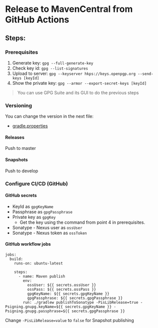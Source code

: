 # Release to MavenCentral from GitHub Actions

## Steps:

### Prerequisites

  1. Generate key: `gpg --full-generate-key`
  2. Check key id: `gpg --list-signatures`
  3. Upload to server: `gpg --keyserver hkps://keys.openpgp.org --send-keys [keyId]`
  4. Show the private key: `gpg --armor --export-secret-keys [keyId]`

> You can use GPG Suite and its GUI to do the previous steps

### Versioning

You can change the version in the next file:

- [gradle.properties](/gradle.properties)

#### Releases

Push to master

#### Snapshots

Push to develop

### Configure CI/CD (GitHub)

#### GitHub secrets

  - KeyId as `gpgKeyName`
  - Passphrase as `gpgPassphrase`
  - Private key as `gpgKey`
    - Get the key using the command from point 4 in prerequisites.
  - Sonatype - Nexus user as `ossUser`
  - Sonatype - Nexus token as `ossToken`

#### GitHub workflow jobs

```
jobs:
  build:
    runs-on: ubuntu-latest

    steps:
      - name: Maven publish
        env:
          ossUser: ${{ secrets.ossUser }}
          ossPass: ${{ secrets.ossPass }}
          gpgKeyName: ${{ secrets.gpgKeyName }}
          gpgPassphrase: ${{ secrets.gpgPassphrase }}
        run: ./gradlew publishToSonatype -PisLibRelease=true -Psigning.gnupg.keyName=${{ secrets.gpgKeyName }} -Psigning.gnupg.passphrase=${{ secrets.gpgPassphrase }}
```

Change `-PisLibRelease=value` to `false` for Snapshot publishing

